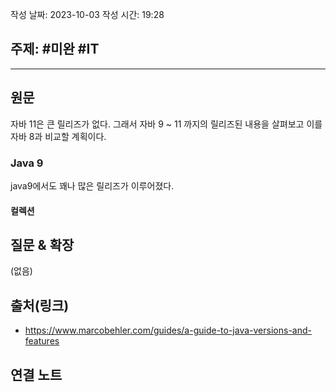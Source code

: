 작성 날짜: 2023-10-03
작성 시간: 19:28

## 주제: #미완 #IT 

----
## 원문

자바 11은 큰 릴리즈가 없다. 그래서 자바 9 ~ 11 까지의 릴리즈된 내용을 살펴보고 이를 자바 8과 비교할 계획이다.
### Java 9
java9에서도 꽤나 많은 릴리즈가 이루어졌다.

#### 컬렉션


## 질문 & 확장

(없음)

## 출처(링크)
- https://www.marcobehler.com/guides/a-guide-to-java-versions-and-features

## 연결 노트










